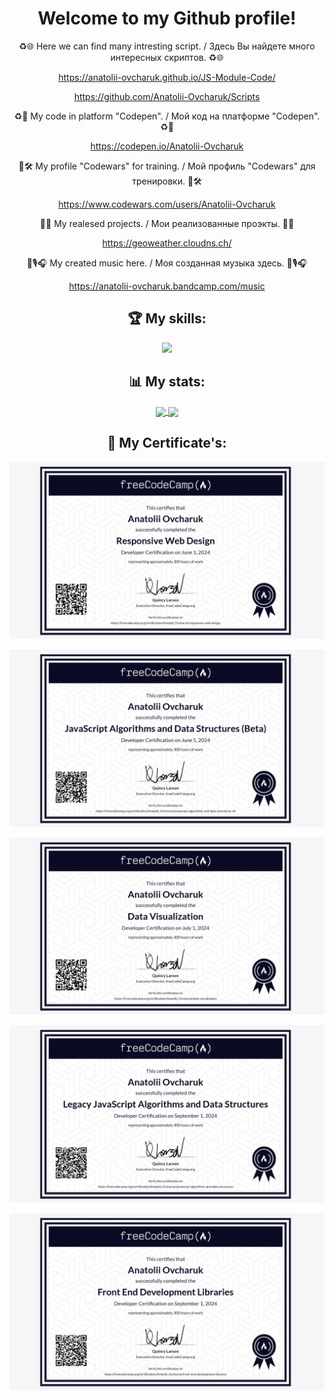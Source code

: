 <h1 align="center">Welcome to my Github profile!</h1>

<p align="center"> ♻🌐 Here we can find many intresting script. / Здесь Вы найдете много интересных скриптов. ♻🌐 </p>
<p align="center"><a align="center" target="_blank" href="https://anatolii-ovcharuk.github.io/JS-Module-Code/">https://anatolii-ovcharuk.github.io/JS-Module-Code/</a></p>
<p align="center"><a align="center" target="_blank" href="https://github.com/Anatolii-Ovcharuk/Scripts">https://github.com/Anatolii-Ovcharuk/Scripts</a></p>

<p align="center"> ♻🧱 My code in platform "Codepen". / Мой код на платформе "Codepen". ♻🧱 </p>
<p align="center"><a align="center" target="_blank" href="https://codepen.io/Anatolii-Ovcharuk">https://codepen.io/Anatolii-Ovcharuk</a></p>

<p align="center"> 👘🛠 My profile "Codewars" for training. / Мой профиль "Codewars" для тренировки. 👘🛠 </p>
<p align="center"><a align="center" target="_blank" href="https://www.codewars.com/users/Anatolii-Ovcharuk">https://www.codewars.com/users/Anatolii-Ovcharuk</a></p>

<p align="center"> 💎🎈 My realesed projects. / Мои реализованные проэкты. 💎🎈 </p>
<p align="center"><a align="center" target="_blank" href="https://geoweather.cloudns.ch/">https://geoweather.cloudns.ch/</a></p>

<p align="center"> 🎵🎙🎧 My created music here. / Моя созданная музыка здесь. 🎵🎙🎧 </p>
<p align="center"><a align="center" target="_blank" href="https://anatolii-ovcharuk.bandcamp.com/music">https://anatolii-ovcharuk.bandcamp.com/music</a></p>


<h2 align="center">🏆 My skills:</h2>
<p align="center">
  <a href="https://skillicons.dev" target="_blank">
    <img src="https://skillicons.dev/icons?i=windows,powershell,vscode,codepen,bash,github,cloudflare,git,html,css,sass,js,d3,npm,babel,webpack,react" />
  </a>
</p>

<h2 align="center">📊 My stats:</h2>
<p align="center">
  <a href="https://github-readme-stats.vercel.app/api?username=Anatolii-Ovcharuk&show_icons=true&theme=dark&show=reviews,discussions_started,discussions_answered,prs_merged,prs_merged_percentage" target="_blank">
    <img align="center" src="https://github-readme-stats.vercel.app/api?username=Anatolii-Ovcharuk&show_icons=true&card_width=400px&theme=dark&show=reviews,discussions_started,discussions_answered,prs_merged,prs_merged_percentage" />
  </a>
  <a href="https://github-readme-stats.vercel.app/api/top-langs/?username=Anatolii-Ovcharuk&size_weight=0.5&count_weight=0.5&show_icons=true&theme=dark" target="_blank">
    <img align="center" src="https://github-readme-stats.vercel.app/api/top-langs/?username=Anatolii-Ovcharuk&size_weight=0.5&count_weight=0.5&show_icons=true&theme=dark&card_width=400px&langs_count=10&layout=pie" />
  </a>
</p>

<h2 align="center">📑 My Certificate's:</h2>
<p align="center">
  <a href="https://www.freecodecamp.org/certification/Anatolii_Ovcharuk/responsive-web-design" target="_blank">
    <img src="./Certificates/Certificate - Responsive Web Design (ENG).jpg" alt="Certificate - Responsive Web Design"/>
  </a>
</p>
<p align="center">
  <a href="https://www.freecodecamp.org/certification/Anatolii_Ovcharuk/javascript-algorithms-and-data-structures-v8" target="_blank">
    <img src="./Certificates/Certificate - Java Script Algorithms and Data Structures (Beta, ENG).jpg" alt="Certificate - Java Script Algorithms and Data Structures"/>
  </a>
</p>
<p align="center">
  <a href="https://www.freecodecamp.org/certification/Anatolii_Ovcharuk/data-visualization" target="_blank">
    <img src="./Certificates/Certificate - Data Visualization (ENG).jpg" alt="Certificate - Data Visualization"/>
  </a>
</p>
<p align="center">
  <a href="https://www.freecodecamp.org/certification/Anatolii_Ovcharuk/javascript-algorithms-and-data-structures" target="_blank">
    <img src="./Certificates/Certificate - Legacy JavaScript Algorithms and Data Structures (ENG).jpg" alt="Certificate - Legacy JavaScript Algorithms and Data Structures"/>
  </a>
</p>
<p align="center">
  <a href="https://www.freecodecamp.org/certification/Anatolii_Ovcharuk/front-end-development-libraries" target="_blank">
    <img src="./Certificates/Certificate - Front End Development Libraries (ENG).jpg" alt="Certificate - Front End Development Libraries"/>
  </a>
</p>

<!---
- 👋 Hi, I’m @Anatolii-Ovcharuk
- 👀 I’m interested in ...
- 🌱 I’m currently learning ...
- 💞️ I’m looking to collaborate on ...
- 📫 How to reach me ...
- 😄 Pronouns: ...
- ⚡ Fun fact: ...

Anatolii-Ovcharuk/Anatolii-Ovcharuk is a ✨ special ✨ repository because its `README.md` (this file) appears on your GitHub profile.
You can click the Preview link to take a look at your changes.

[![Anurag's GitHub stats](https://github-readme-stats.vercel.app/api?username=Anatolii-Ovcharuk&show_icons=true&theme=dark)](https://github.com/anuraghazra/github-readme-stats)
--->
